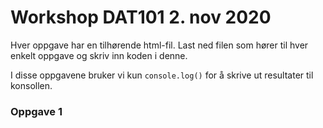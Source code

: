 # Workshop DAT101 2. nov 2020

Hver oppgave har en tilhørende html-fil. Last ned filen som hører til hver enkelt oppgave og skriv inn koden i denne.

I disse oppgavene bruker vi kun `console.log()` for å skrive ut resultater til konsollen.

### Oppgave 1
